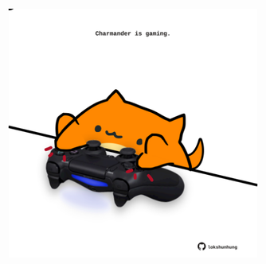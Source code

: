 <!-- built at 09/08/2023, 02:13:24 UTC -->
<p align="center">
  <img width="500" height="500" src="./ReadmeImage.svg">
</p>
